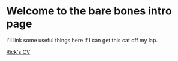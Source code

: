 # Welcome to the bare bones intro page

I'll link some useful things here if I can get this cat off my lap.

[Rick's CV](cv.md)
